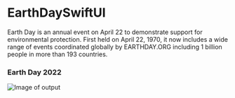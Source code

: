 # EarthDaySwiftUI
Earth Day is an annual event on April 22 to demonstrate support for environmental protection. First held on April 22, 1970, it now includes a wide range of events coordinated globally by EARTHDAY.ORG including 1 billion people in more than 193 countries.


### Earth Day 2022

![Image of output](https://github.com/DmitryKuligin/EarthDaySwiftUI/blob/main/output.png)

